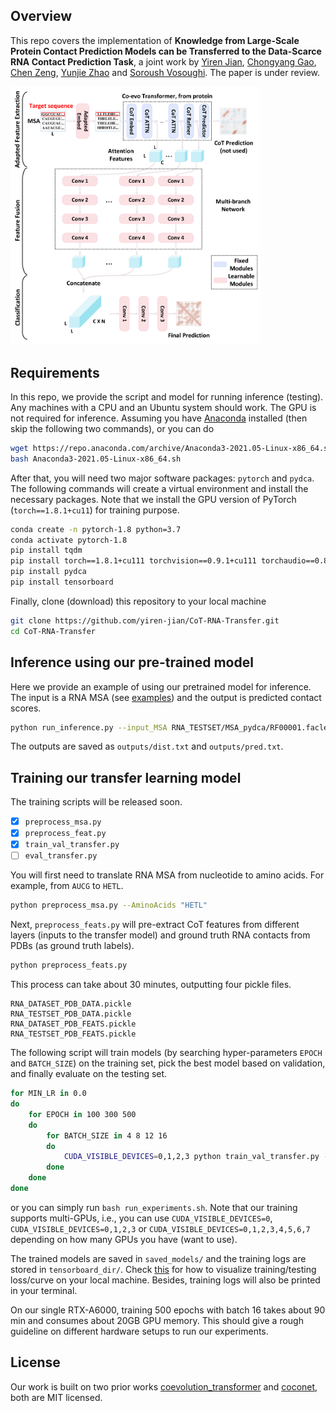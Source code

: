 ## Overview
This repo covers the implementation of **Knowledge from Large-Scale Protein Contact Prediction Models can be Transferred to the Data-Scarce RNA Contact Prediction Task**, a joint work by [Yiren Jian](https://cs.dartmouth.edu/~yirenjian/), [Chongyang Gao](https://gcyzsl.github.io/), [Chen Zeng](https://physics.columbian.gwu.edu/chen-zeng), [Yunjie Zhao](http://zhaoserver.com.cn/index.html) and [Soroush Vosoughi](https://www.cs.dartmouth.edu/~soroush/). The paper is under review.

<img src="overview.png" width="400">

## Requirements

In this repo, we provide the script and model for running inference (testing). Any machines with a CPU and an Ubuntu system should work. The GPU is not required for inference. Assuming you have [Anaconda](https://www.anaconda.com/) installed (then skip the following two commands), or you can do
```bash
wget https://repo.anaconda.com/archive/Anaconda3-2021.05-Linux-x86_64.sh
bash Anaconda3-2021.05-Linux-x86_64.sh
```

After that, you will need two major software packages: `pytorch` and `pydca`. The following commands will create a virtual environment and install the necessary packages. Note that we install the GPU version of PyTorch (`torch==1.8.1+cu11`) for training purpose.

```bash
conda create -n pytorch-1.8 python=3.7
conda activate pytorch-1.8
pip install tqdm
pip install torch==1.8.1+cu111 torchvision==0.9.1+cu111 torchaudio==0.8.1 -f https://download.pytorch.org/whl/torch_stable.html
pip install pydca
pip install tensorboard
```

Finally, clone (download) this repository to your local machine
```bash
git clone https://github.com/yiren-jian/CoT-RNA-Transfer.git
cd CoT-RNA-Transfer
```

## Inference using our pre-trained model

Here we provide an example of using our pretrained model for inference. The input is a RNA MSA (see [examples](RNA_TESTSET/MSA_pydca)) and the output is predicted contact scores.
```bash
python run_inference.py --input_MSA RNA_TESTSET/MSA_pydca/RF00001.faclean
```

The outputs are saved as `outputs/dist.txt` and `outputs/pred.txt`.

## Training our transfer learning model
The training scripts will be released soon.
- [x] `preprocess_msa.py`
- [x] `preprocess_feat.py`
- [x] `train_val_transfer.py`
- [ ] `eval_transfer.py`

You will first need to translate RNA MSA from nucleotide to amino acids. For example, from `AUCG` to `HETL`.
```bash
python preprocess_msa.py --AminoAcids "HETL"
```

Next, `preprocess_feats.py` will pre-extract CoT features from different layers (inputs to the transfer model) and ground truth RNA contacts from PDBs (as ground truth labels).
```bash
python preprocess_feats.py
```
This process can take about 30 minutes, outputting four pickle files.
```
RNA_DATASET_PDB_DATA.pickle
RNA_TESTSET_PDB_DATA.pickle
RNA_DATASET_PDB_FEATS.pickle
RNA_TESTSET_PDB_FEATS.pickle
```

The following script will train models (by searching hyper-parameters `EPOCH` and `BATCH_SIZE`) on the training set, pick the best model based on validation, and finally evaluate on the testing set.
```bash
for MIN_LR in 0.0
do
    for EPOCH in 100 300 500
    do
        for BATCH_SIZE in 4 8 12 16
        do
            CUDA_VISIBLE_DEVICES=0,1,2,3 python train_val_transfer.py --scheduler_type 'CosineLR' --min_lr $MIN_LR --batch_size $BATCH_SIZE --total_epoch $EPOCH --feature_list 0 1 2 3 4 5 6
        done
    done
done
```
or you can simply run `bash run_experiments.sh`. Note that our training supports multi-GPUs, i.e., you can use `CUDA_VISIBLE_DEVICES=0`, `CUDA_VISIBLE_DEVICES=0,1,2,3` or `CUDA_VISIBLE_DEVICES=0,1,2,3,4,5,6,7` depending on how many GPUs you have (want to use).

The trained models are saved in `saved_models/` and the training logs are stored in `tensorboard_dir/`. Check [this](https://stackoverflow.com/questions/37987839/how-can-i-run-tensorboard-on-a-remote-server) for how to visualize training/testing loss/curve on your local machine. Besides, training logs will also be printed in your terminal.

On our single RTX-A6000, training 500 epochs with batch 16 takes about 90 min and consumes about 20GB GPU memory. This should give a rough guideline on different hardware setups to run our experiments.

## License
Our work is built on two prior works [coevolution_transformer](https://github.com/microsoft/ProteinFolding/tree/main/coevolution_transformer) and [coconet](https://github.com/KIT-MBS/coconet), both are MIT licensed.
